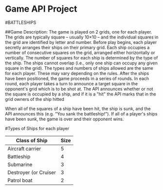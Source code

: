 # Game API Project 

#BATTLESHIPS


##Game Description:
The game is played on 2 grids, one for each player. The grids are typically square – usually 10×10 – 
and the individual squares in the grid are identified by letter and number. 
Before play begins, each player secretly arranges their ships on their primary grid. 
Each ship occupies a number of consecutive squares on the grid, arranged either horizontally or vertically. 
The number of squares for each ship is determined by the type of the ship. 
The ships cannot overlap (i.e., only one ship can occupy any given square in the grid). 
The types and numbers of ships allowed are the same for each player. 
These may vary depending on the rules.
After the ships have been positioned, the game proceeds in a series of rounds. 
In each round, each player takes a turn to announce a target square in the opponent's grid which is to be shot at. 
The API announces whether or not the square is occupied by a ship, and if it is a "hit" the API marks that in the grid owners of the ship hitted

When all of the squares of a ship have been hit, the ship is sunk, and the API announces this 
(e.g. "You sank the battleship!"). If all of a player's ships have been sunk, the game is over and their opponent wins.



#Types of Ships for each player

| Class of Ship        | Size          |
|----------------------|---------------|
| Aircraft carrier     | 5             |
| Battleship           | 4             |
| Submarine            | 3             |
| Destroyer (or Cruiser| 3             |
| Patrol boat          | 2             |

